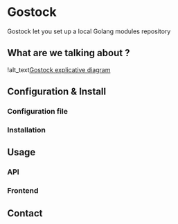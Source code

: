 # Gostock
Gostock let you set up a local Golang modules repository

## What are we talking about ?

!alt_text[Gostock explicative diagram](https://raw.githubusercontent.com/P4radoX/gostock/b26a6603858469bc41dcac423c55130ce733b161/.extras/gostock.svg)

## Configuration & Install
### Configuration file

### Installation

## Usage
### API

### Frontend

## Contact
